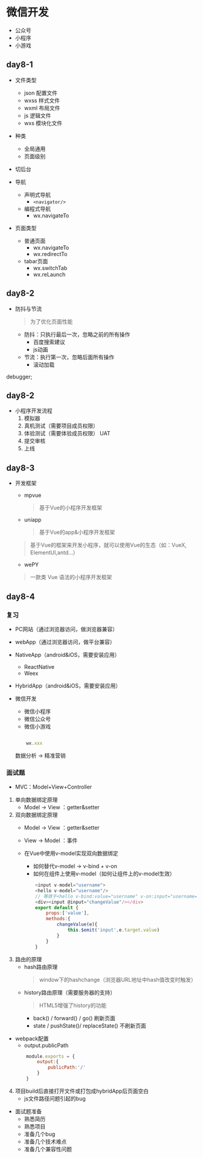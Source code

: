 # 微信开发
* 公众号
* 小程序
* 小游戏

## day8-1 
* 文件类型
    * json 配置文件
    * wxss  样式文件
    * wxml  布局文件
    * js    逻辑文件
    * wxs   模块化文件
* 种类
    * 全局通用
    * 页面级别

* 切后台
* 导航
    * 声明式导航
        * `<navigator/>`
    * 编程式导航
        * wx.navigateTo
* 页面类型
    * 普通页面
        * wx.navigateTo
        * wx.redirectTo
    * tabar页面
        * wx.switchTab
        * wx.reLaunch


## day8-2

* 防抖与节流
    > 为了优化页面性能
    * 防抖：只执行最后一次，忽略之前的所有操作
        * 百度搜索建议
        * js动画
    * 节流：执行第一次，忽略后面所有操作
        * 滚动加载

debugger;



## day8-2
* 小程序开发流程
    1. 模拟器
    2. 真机测试（需要项目成员权限）
    3. 体验测试（需要体验成员权限） UAT
    4. 提交审核
    5. 上线

## day8-3
* 开发框架
    * mpvue
        > 基于Vue的小程序开发框架
    * uniapp
        > 基于Vue的app&小程序开发框架

    > 基于Vue的框架来开发小程序，就可以使用Vue的生态（如：VueX, ElementUI,antd...）

    * wePY
    >一款类 Vue 语法的小程序开发框架

## day8-4

### 复习
* PC网站（通过浏览器访问，做浏览器兼容）
* webApp（通过浏览器访问，做平台兼容）
* NativeApp（android&iOS，需要安装应用）
    * ReactNative
    * Weex
* HybridApp（android&iOS，需要安装应用）
* 微信开发
    * 微信小程序
    * 微信公众号
    * 微信小游戏

    ```js

        wx.xxx
    ```


    数据分析 -> 精准营销



### 面试题
* MVC：Model+View+Controller
1. 单向数据绑定原理
    * Model -> View  ：getter&setter
2. 双向数据绑定原理
    * Model -> View  ：getter&setter
    * View  -> Model ：事件

    * 在Vue中使用v-model实现双向数据绑定
        * 如何替代v-model -> v-bind + v-on
        * 如何在组件上使用v-model（如何让组件上的v-model生效）
        ```js
            <input v-model="username">
            <hello v-model="username"/>
            // 等效于<hello v-bind:value="username" v-on:input="username=$event">
            <div><input @input="changeValue"/></div>
            export default {
                props:['value'],
                methods:{
                    changeValue(e){
                        this.$emit('input',e.target.value)
                    }
                }
            }
        ```
3. 路由的原理
    * hash路由原理
        > window下的hashchange（浏览器URL地址中hash值改变时触发）
    * history路由原理（需要服务器的支持）
        > HTML5增强了history的功能
        * back() / forward() / go()             刷新页面
        * state / pushState()/ replaceState()   不刷新页面
* webpack配置
    * output.publicPath
    ```js
        module.exports = {
            output:{
                publicPath:'/'
            }
        }
    ```
4. 项目build后直接打开文件或打包成hybridApp后页面空白
    * js文件路径问题引起的bug

* 面试题准备
    * 熟悉简历
    * 熟悉项目
    * 准备几个bug
    * 准备几个技术难点
    * 准备几个兼容性问题